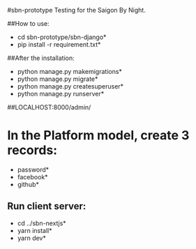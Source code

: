 #sbn-prototype
Testing for the Saigon By Night.

##How to use:
* cd sbn-prototype/sbn-django*
* pip install -r requirement.txt*

##After the installation:
* python manage.py makemigrations*
* python manage.py migrate*
* python manage.py createsuperuser*
* python manage.py runserver*

##LOCALHOST:8000/admin/
# In the Platform model, create 3 records:
* password*
* facebook*
* github*

## Run client server:
* cd ../sbn-nextjs*
* yarn install*
* yarn dev*
